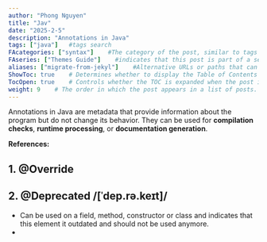 ```yaml
---
author: "Phong Nguyen"
title: "Jav"
date: "2025-2-5"
description: "Annotations in Java"
tags: ["java"]   #tags search
FAcategories: ["syntax"]    #The category of the post, similar to tags but usually for broader classification.
FAseries: ["Themes Guide"]    #indicates that this post is part of a series of related posts
aliases: ["migrate-from-jekyl"]    #Alternative URLs or paths that can be used to access this post, useful for redirects from old posts or similar content.
ShowToc: true    # Determines whether to display the Table of Contents (TOC) for the post.
TocOpen: true    # Controls whether the TOC is expanded when the post is loaded. 
weight: 9    # The order in which the post appears in a list of posts. Lower numbers make the post appear earlier.
---
```

Annotations in Java are metadata that provide information about the program but do not change its behavior. They can be used for **compilation checks**, **runtime processing**, or **documentation generation**.       

**References:** 

## 1. @Override

## 2. @Deprecated /[ˈdep.rə.keɪt]/
- Can be used on a field, method, constructor or class and indicates that this element it outdated and should not be used anymore.
- 

